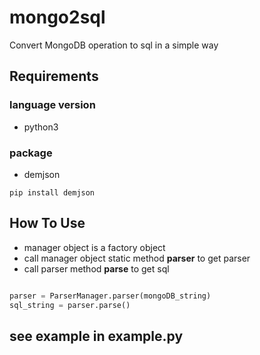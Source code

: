 # mongo2sql

 Convert MongoDB operation to sql in a simple way
## Requirements
### language version
 * python3

### package

 * demjson
```
pip install demjson
 ```
## How To Use
* manager object is a factory object
* call manager object static method **parser** to get parser
* call parser method **parse** to get sql
```python

parser = ParserManager.parser(mongoDB_string)
sql_string = parser.parse()
```
## see example in example.py

